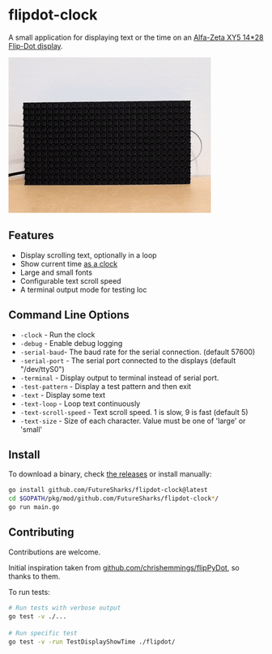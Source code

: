 # flipdot-clock

A small application for displaying text or the time on an [Alfa-Zeta XY5 14*28 Flip-Dot display](https://flipdots.com/en/products-services/flip-dot-boards-xy5/).

![complete](img/hi-github.gif)

## Features

- Display scrolling text, optionally in a loop
- Show current time [as a clock](img/clock.jpg)
- Large and small fonts
- Configurable text scroll speed
- A terminal output mode for testing loc

## Command Line Options

- `-clock` - Run the clock
- `-debug` - Enable debug logging
- `-serial-baud`- The baud rate for the serial connection. (default 57600)
- `-serial-port` - The serial port connected to the displays (default "/dev/ttyS0")
- `-terminal` - Display output to terminal instead of serial port.
- `-test-pattern` - Display a test pattern and then exit
- `-text` - Display some text
- `-text-loop` - Loop text continuously
- `-text-scroll-speed` - Text scroll speed. 1 is slow, 9 is fast (default 5)
- `-text-size` - Size of each character. Value must be one of 'large' or 'small'

## Install

To download a binary, check [the releases](https://github.com/FutureSharks/flipdot-clock/releases) or install manually:

```bash
go install github.com/FutureSharks/flipdot-clock@latest
cd $GOPATH/pkg/mod/github.com/FutureSharks/flipdot-clock*/
go run main.go
```

## Contributing

Contributions are welcome.

Initial inspiration taken from [github.com/chrishemmings/flipPyDot](https://github.com/chrishemmings/flipPyDot), so thanks to them.

To run tests:

```bash
# Run tests with verbose output
go test -v ./...

# Run specific test
go test -v -run TestDisplayShowTime ./flipdot/
```
